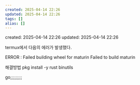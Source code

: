 ```yaml
---
created: 2025-04-14 22:26
updated: 2025-04-14 22:26
tags: []
alias: []
---
```


created: 2025-04-14 22:26
updated: 2025-04-14 22:26


termux에서 다음의  에러가 발생했다.

ERROR : Failed building wheel for maturin
Failed to build maturin

해결방법
pkg install -y rust binutils

go;;;;;;;;;